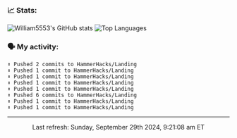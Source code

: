 ### 📈 Stats:
![William5553's GitHub stats](https://gh-readme-stats-git-main-william5553s-projects.vercel.app/api?username=william5553&show_icons=true&theme=dark&include_all_commits=true&count_private=true&hide_border=true)
![Top Languages](https://gh-readme-stats-git-main-william5553s-projects.vercel.app/api/top-langs/?username=william5553&langs_count=10&layout=compact&theme=dark&include_all_commits=true&count_private=true&hide_border=true)

### 🗣 My activity:
```
⬆️ Pushed 2 commits to HammerHacks/Landing
⬆️ Pushed 1 commit to HammerHacks/Landing
⬆️ Pushed 1 commit to HammerHacks/Landing
⬆️ Pushed 1 commit to HammerHacks/Landing
⬆️ Pushed 1 commit to HammerHacks/Landing
⬆️ Pushed 6 commits to HammerHacks/Landing
⬆️ Pushed 1 commit to HammerHacks/Landing
⬆️ Pushed 1 commit to HammerHacks/Landing
```

------------
<p align="center">Last refresh: Sunday, September 29th 2024, 9:21:08 am ET</p>
